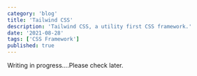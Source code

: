 ```yaml
---
category: 'blog'
title: 'Tailwind CSS'
description: 'Tailwind CSS, a utility first CSS framework.'
date: '2021-08-28'
tags: ['CSS Framework']
published: true
---
```


Writing in progress....Please check later.



